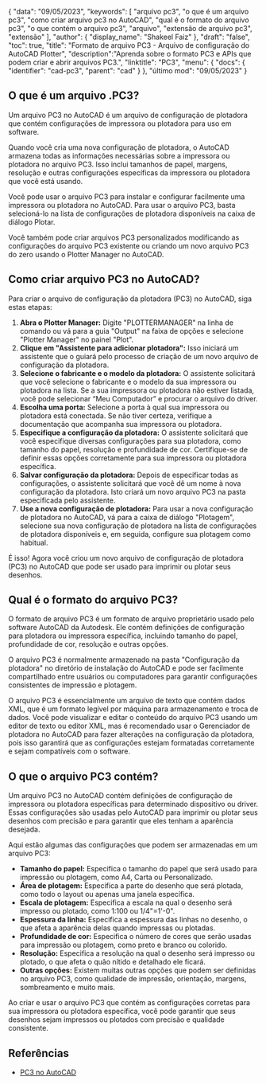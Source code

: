 {
"data": "09/05/2023",
  "keywords": [
"arquivo pc3",
"o que é um arquivo pc3",
"como criar arquivo pc3 no AutoCAD",
"qual é o formato do arquivo pc3",
"o que contém o arquivo pc3",
"arquivo",
"extensão de arquivo pc3",
"extensão"
],
  "author": {
"display_name": "Shakeel Faiz"
},
"draft": "false",
"toc": true,
"title": "Formato de arquivo PC3 - Arquivo de configuração do AutoCAD Plotter",
  "description":"Aprenda sobre o formato PC3 e APIs que podem criar e abrir arquivos PC3.",
"linktitle": "PC3",
  "menu": {
    "docs": {
      "identifier": "cad-pc3",
"parent": "cad"
}
},
"último mod": "09/05/2023"
}

## O que é um arquivo .PC3?

Um arquivo PC3 no AutoCAD é um arquivo de configuração de plotadora que contém configurações de impressora ou plotadora para uso em software.

Quando você cria uma nova configuração de plotadora, o AutoCAD armazena todas as informações necessárias sobre a impressora ou plotadora no arquivo PC3. Isso inclui tamanhos de papel, margens, resolução e outras configurações específicas da impressora ou plotadora que você está usando.

Você pode usar o arquivo PC3 para instalar e configurar facilmente uma impressora ou plotadora no AutoCAD. Para usar o arquivo PC3, basta selecioná-lo na lista de configurações de plotadora disponíveis na caixa de diálogo Plotar.

Você também pode criar arquivos PC3 personalizados modificando as configurações do arquivo PC3 existente ou criando um novo arquivo PC3 do zero usando o Plotter Manager no AutoCAD.

## Como criar arquivo PC3 no AutoCAD?

Para criar o arquivo de configuração da plotadora (PC3) no AutoCAD, siga estas etapas:

1. **Abra o Plotter Manager:** Digite "PLOTTERMANAGER" na linha de comando ou vá para a guia "Output" na faixa de opções e selecione "Plotter Manager" no painel "Plot".
2. **Clique em "Assistente para adicionar plotadora":** Isso iniciará um assistente que o guiará pelo processo de criação de um novo arquivo de configuração da plotadora.
3. **Selecione o fabricante e o modelo da plotadora:** O assistente solicitará que você selecione o fabricante e o modelo da sua impressora ou plotadora na lista. Se a sua impressora ou plotadora não estiver listada, você pode selecionar “Meu Computador” e procurar o arquivo do driver.
4. **Escolha uma porta:** Selecione a porta à qual sua impressora ou plotadora está conectada. Se não tiver certeza, verifique a documentação que acompanha sua impressora ou plotadora.
5. **Especifique a configuração da plotadora:** O assistente solicitará que você especifique diversas configurações para sua plotadora, como tamanho do papel, resolução e profundidade de cor. Certifique-se de definir essas opções corretamente para sua impressora ou plotadora específica.
6. **Salvar configuração da plotadora:** Depois de especificar todas as configurações, o assistente solicitará que você dê um nome à nova configuração da plotadora. Isto criará um novo arquivo PC3 na pasta especificada pelo assistente.
7. **Use a nova configuração de plotadora:** Para usar a nova configuração de plotadora no AutoCAD, vá para a caixa de diálogo "Plotagem", selecione sua nova configuração de plotadora na lista de configurações de plotadora disponíveis e, em seguida, configure sua plotagem como habitual.

É isso! Agora você criou um novo arquivo de configuração de plotadora (PC3) no AutoCAD que pode ser usado para imprimir ou plotar seus desenhos.

## Qual é o formato do arquivo PC3?

O formato de arquivo PC3 é um formato de arquivo proprietário usado pelo software AutoCAD da Autodesk. Ele contém definições de configuração para plotadora ou impressora específica, incluindo tamanho do papel, profundidade de cor, resolução e outras opções.

O arquivo PC3 é normalmente armazenado na pasta "Configuração da plotadora" no diretório de instalação do AutoCAD e pode ser facilmente compartilhado entre usuários ou computadores para garantir configurações consistentes de impressão e plotagem.

O arquivo PC3 é essencialmente um arquivo de texto que contém dados XML, que é um formato legível por máquina para armazenamento e troca de dados. Você pode visualizar e editar o conteúdo do arquivo PC3 usando um editor de texto ou editor XML, mas é recomendado usar o Gerenciador de plotadora no AutoCAD para fazer alterações na configuração da plotadora, pois isso garantirá que as configurações estejam formatadas corretamente e sejam compatíveis com o software.

## O que o arquivo PC3 contém?

Um arquivo PC3 no AutoCAD contém definições de configuração de impressora ou plotadora específicas para determinado dispositivo ou driver. Essas configurações são usadas pelo AutoCAD para imprimir ou plotar seus desenhos com precisão e para garantir que eles tenham a aparência desejada.

Aqui estão algumas das configurações que podem ser armazenadas em um arquivo PC3:

- **Tamanho do papel:** Especifica o tamanho do papel que será usado para impressão ou plotagem, como A4, Carta ou Personalizado.
- **Área de plotagem:** Especifica a parte do desenho que será plotada, como todo o layout ou apenas uma janela específica.
- **Escala de plotagem:** Especifica a escala na qual o desenho será impresso ou plotado, como 1:100 ou 1/4"=1'-0".
- **Espessura da linha:** Especifica a espessura das linhas no desenho, o que afeta a aparência delas quando impressas ou plotadas.
- **Profundidade de cor:** Especifica o número de cores que serão usadas para impressão ou plotagem, como preto e branco ou colorido.
- **Resolução:** Especifica a resolução na qual o desenho será impresso ou plotado, o que afeta o quão nítido e detalhado ele ficará.
- **Outras opções:** Existem muitas outras opções que podem ser definidas no arquivo PC3, como qualidade de impressão, orientação, margens, sombreamento e muito mais.

Ao criar e usar o arquivo PC3 que contém as configurações corretas para sua impressora ou plotadora específica, você pode garantir que seus desenhos sejam impressos ou plotados com precisão e qualidade consistente.

## Referências
* [PC3 no AutoCAD](https://www.autodesk.com/support/technical/article/caas/sfdcaarticles/sfdcaarticles/Creating-plotter-configuration-files-PC3.html)

